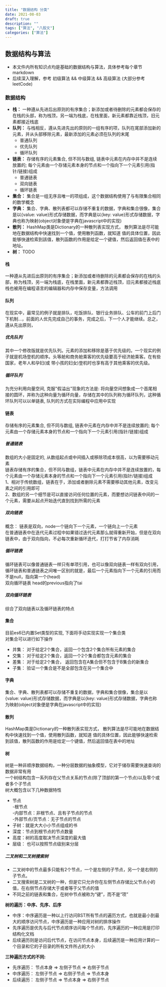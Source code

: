 ```yaml
---
title: "数据结构 分类"
date: 2021-08-03
draft: true
description: ""
tags: ["算法", "八股文"]
categories: ["算法"]
---
```


## 数据结构与算法
- 本文件内所有知识点均是基础的数据结构与算法，具体参考每个章节markdown
- 后续深入理解，参考 初级算法 && 中级算法 && 高级算法 (大部分参考leetCode)

### 数据结构
- **栈：**  一种遵从先进后出原则的有序集合；新添加或者待删除的元素都会保存的在栈的头部，称为栈顶，另一端为栈底，在栈里面，新元素都靠近栈顶，旧元素都接近栈底
- **队列：** 与栈相反，遵从先进先出的原则的一组有序的项，队列在尾部添加新的元素，并从头部移除元素，最新添加的元素必须在队列的末尾
    - 普通队列
    - 优先队列
    - 循环队列
- **链表：** 存储有序的元素集合, 但不同与数组, 链表中元素在内存中并不是连续放置的; 每个元素由一个存储元素本身的节点和一个指向下一个元素引用(指针/链接)组成
    - 普通链表
    - 双向链表
    - 循环链表
- **集合：** 集合是一组无序且唯一的项组成，这个数据结构使用了与有限集合相同的数学概念
- **字典：** 集合、字典、散列表都可以存储不重复的数据，字典和集合很像，集合是以{value: value}形式存储数据，而字典是以{key: value}形式存储数据，字典也称为映射(object对象便是字典在javascript中的实现)
- **散列：** HashMap类是Dictionary的一种散列表实现方式， 散列算法是尽可能地在数据结构中快速找到一个值，使用散列函数，就知道
值的具体位置，因此能够快速检索到該值，散列函数的作用是给定一个键值，然后返回值在表中的地址。
- **树：** TODO


#### 栈
一种遵从先进后出原则的有序集合；新添加或者待删除的元素都会保存的在栈的头部，称为栈顶，另一端为栈底，在栈里面，新元素都靠近栈顶，旧元素都接近栈底   
栈也被用在编程语言的编辑器和内存中保存变量，方法调用    

#### 队列
在现实中，最常见的例子就是排队，吃饭排队、银行业务排队、公车的前门上后门下机制...，前面的人优先完成自己的事务，完成之后，下一个人才能继续。总之，遵从先出原则，

##### 优先队列
其中一个修改版就是优先队列。元素的添加和移除是基于优先级的。一个现实的例子就是机场登机的顺序。头等舱和商务舱乘客的优先级要高于经济舱乘客。在有些国家，老年人和孕妇(或 带小孩的妇女)登机时也享有高于其他乘客的优先级。

##### 循环队列
为充分利用向量空间, 克服"假溢出"现象的方法是: 将向量空间想象成一个首尾相接的圆环，并称为这种向量为循环向量，存储在其中的队列称为循环队列，这种循环队列可以以单链表, 队列的方式在实际编程中应用中实现

#### 链表
存储有序的元素集合, 但不同与数组, 链表中元素在内存中并不是连续放置的; 每个元素由一个存储元素本身的节点和一个指向下一个元素引用(指针/链接)组成

##### 普通链表
数组的大小是固定的, 从数组起点或中间插入或移除项成本很高，以为需要移动元素  
链表存储有序的集合，但不同与数组，链表中元素在内存中并不是连续放置的，每个元素由一个存储元素本身的节点和一个指向下一个元素引用(指针/链接)组成   
1、相对于传统数组，链表在于，添加或者删除元素不需要移动其他元素，改变元素之间的引用即可    
2、数组的另一个细节是可以直接访问任何位置的元素，而要想访问链表中间的一个元素，需要从起点开始迭代直到找到所需的元素 

##### 双向链表
概念： 链表是双向，node一个链向下一个元素，一个链向上一个元素   
在普通链表中在迭代元素过程中如果错过迭代元素那么就得重新开始，但是在双向链表中，由于双向指向，不必每次重新循环迭代，打打节省了内存消耗  

##### 循环链表
循环链表可以像普通链表一样只有单项引用，也可以像双向链表一样有双向引用，循环链表和普通链表之间唯一区别的就是，最后一个元素指向下一个元素的引用而不是null，指向第一个(head)  
双向循环链表 head的previous指向了tai

##### 双向循环链表
综合了双向链表以及循环链表的特点  

#### 集合
目前es6已内置Set类型的实现, 下面将手动实现实现一个集合类    
对集合可以进行如下操作
- 并集： 对于给定2个集合，返回一个包含2个集合所有元素的集合
- 交集： 对于给定2个集合，返回一个2个集合都包含元素的集合
- 差集： 对于给定2个集合， 返回包含在A集合但不包含于B集合的新集合
- 子集： 验证一个集合是不是全部包含在另一个集合中        

#### 字典
集合、字典、散列表都可以存储不重复的数据，字典和集合很像，集合是以{value: value}形式存储数据，而字典是以{key: value}形式存储数据，字典也称为映射(object对象便是字典在javascript中的实现)    

#### 散列
HashMap类是Dictionary的一种散列表实现方式， 散列算法是尽可能地在数据结构中快速找到一个值，使用散列函数，就知道
值的具体位置，因此能够快速检索到該值，散列函数的作用是给定一个键值，然后返回值在表中的地址  

#### 树
树是一种非顺序数据结构，一种分层数据的抽象模型，它对于储存需要快速查询的数据非常有用    
一个树结构包含一系列存在父节点关系的节点(除了顶部的第一个节点)以及零个或者多个子节点    
树大概包含以下几种数据特性  
- 节点  
    -根节点     
    -内部节点：非根节点、且有子节点的节点   
    -外部节点/页节点：无子节点的节点    
- 子树：就是大大小小节点组成的书
- 深度：节点到根节点的节点数量
- 高度：树的高度取决节点深度的最大值
- 层级： 也可以按照节点级别来分层

##### 二叉树和二叉树搜索树    
- 二叉树中的节点最多只能有2个节点，一个是左侧的子节点，另一个是右侧的子节点。  
- 二叉搜索树是二叉树的一种，但是它只允许你在左侧节点存储比父节点小的值，在右侧节点存储大于或者等于父节点的值   
- 不同之前的链表和集合，在树中节点被称为“键”，而不是“项”   

**树的遍历：中序、先序、后序**
- 中序：中序遍历是一种以上行访问BST所有节点的遍历方式，也就是最小到最大的顺序访问节点，中序遍历是一种应用对树的排序操作      
- 先序遍历是优先与后代节点顺序访问每个节点的，先序遍历的一种应用是打印结构化文档         
- 后续遍历则是访问后代节点，在访问节点本身，后续遍历是一种应用计算的一个目录和它的子目录的所有文件所占的大小   

**三种遍历方式的不同:**  
- 先序遍历： 节点本身 => 左侧子节点  => 右侧子节点     
- 中序遍历： 左侧子节点 => 右侧子节点  => 节点本身     
- 后续遍历： 左侧子节点 => 节点本身 => 右侧子节点  